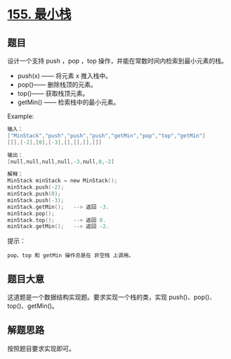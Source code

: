 # [155. 最小栈](https://leetcode.com/problems/min-stack/)

## 题目

设计一个支持 push ，pop ，top 操作，并能在常数时间内检索到最小元素的栈。

- push(x) —— 将元素 x 推入栈中。
- pop()—— 删除栈顶的元素。
- top()—— 获取栈顶元素。
- getMin() —— 检索栈中的最小元素。


Example:

```c
输入：
["MinStack","push","push","push","getMin","pop","top","getMin"]
[[],[-2],[0],[-3],[],[],[],[]]

输出：
[null,null,null,null,-3,null,0,-2]

解释：
MinStack minStack = new MinStack();
minStack.push(-2);
minStack.push(0);
minStack.push(-3);
minStack.getMin();   --> 返回 -3.
minStack.pop();
minStack.top();      --> 返回 0.
minStack.getMin();   --> 返回 -2.
```

提示：

    pop、top 和 getMin 操作总是在 非空栈 上调用。

## 题目大意

这道题是一个数据结构实现题。要求实现一个栈的类，实现 push()、pop()、top()、getMin()。


## 解题思路

按照题目要求实现即可。